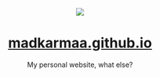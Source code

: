 <div align="center">
    <img src="https://madkarmaa.github.io/img/metadata.png">
    <h1>
        <a href="https://madkarmaa.github.io/">madkarmaa.github.io</a>
    </h1>
    <p>My personal website, what else?</p>
</div>

